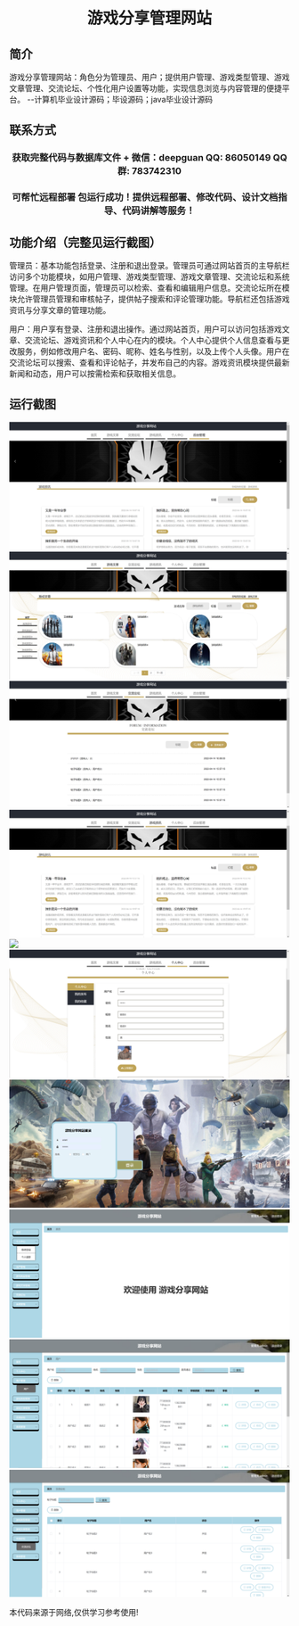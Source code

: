 <p><h1 align="center">游戏分享管理网站</h1></p>

## 简介
游戏分享管理网站：角色分为管理员、用户；提供用户管理、游戏类型管理、游戏文章管理、交流论坛、个性化用户设置等功能，实现信息浏览与内容管理的便捷平台。    --计算机毕业设计源码；毕设源码；java毕业设计源码


## 联系方式
<p><h3 align="center">获取完整代码与数据库文件 + 微信：deepguan QQ: 86050149 QQ群: 783742310</h3></p>
<p><h3 align="center">可帮忙远程部署 包运行成功！提供远程部署、修改代码、设计文档指导、代码讲解等服务！</h3></p>

## 功能介绍（完整见运行截图）
管理员：基本功能包括登录、注册和退出登录。管理员可通过网站首页的主导航栏访问多个功能模块，如用户管理、游戏类型管理、游戏文章管理、交流论坛和系统管理。在用户管理页面，管理员可以检索、查看和编辑用户信息。交流论坛所在模块允许管理员管理和审核帖子，提供帖子搜索和评论管理功能。导航栏还包括游戏资讯与分享文章的管理功能。

用户：用户享有登录、注册和退出操作。通过网站首页，用户可以访问包括游戏文章、交流论坛、游戏资讯和个人中心在内的模块。个人中心提供个人信息查看与更改服务，例如修改用户名、密码、昵称、姓名与性别，以及上传个人头像。用户在交流论坛可以搜索、查看和评论帖子，并发布自己的内容。游戏资讯模块提供最新新闻和动态，用户可以按需检索和获取相关信息。


## 运行截图
![](imgs/588112-20240105130346799-1734832396.png)
![](imgs/588112-20240105130351710-219249468.png)
![](imgs/588112-20240105130356454-869767647.png)
![](imgs/588112-20240105130402946-115813889.png)
![](imgs/588112-20240105130406498-443145310.png)
![](imgs/588112-20240105130412212-934834676.png)
![](imgs/588112-20240105130420327-1245025381.png)
![](imgs/588112-20240105130425738-1818090042.png)
![](imgs/588112-20240105130429475-1880830021.png)
![](imgs/588112-20240105130434489-812384765.png)

<p>本代码来源于网络,仅供学习参考使用!</p>

